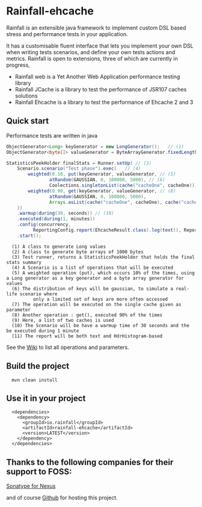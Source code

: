 Rainfall-ehcache
================

Rainfall is an extensible java framework to implement custom DSL based stress and performance tests in your application.

It has a customisable fluent interface that lets you implement your own DSL when writing tests scenarios, and define your own tests actions and metrics.
Rainfall is open to extensions, three of which are currently in progress,
- Rainfall web is a Yet Another Web Application performance testing library
- Rainfall JCache is a library to test the performance of JSR107 caches solutions
- Rainfall Ehcache is a library to test the performance of Ehcache 2 and 3

Quick start
-----------

Performance tests are written in java

```java
ObjectGenerator<Long> keyGenerator = new LongGenerator();   // (1)  
ObjectGenerator<byte[]> valueGenerator = ByteArrayGenerator.fixedLength(1000); // (2)

StatisticsPeekHolder finalStats = Runner.setUp( // (3) 
    Scenario.scenario("Test phase").exec(   // (4)
        weighted(0.10, put(keyGenerator, valueGenerator, // (5)
                atRandom(GAUSSIAN, 0, 100000, 5000), // (6)
                Coolections.singletonList(cache("cacheOne", cacheOne)))), // (7)
        weighted(0.90, get(keyGenerator, valueGenerator, // (8)
                atRandom(GAUSSIAN, 0, 100000, 5000),
                Arrays.asList(cache("cacheOne", cacheOne), cache("cacheTwo", cacheTwo)))) // (9)
    ))
    .warmup(during(30, seconds)) // (10)
    .executed(during(1, minutes))
    .config(concurrency, 
          ReportingConfig.report(EhcacheResult.class).log(text(), ReportingConfig.hlog()).summary(text())) //(11)
    .start();
```
 
```text
  (1) A class to generate Long values
  (2) A class to generate byte arrays of 1000 bytes
  (3) Test runner, returns a StatisticsPeekHolder that holds the final stats summary
  (4) A Scenario is a list of operations that will be executed
  (5) A weighted operation (put), which occurs 10% of the times, using a Long generator as a key generator and a byte array generator for values
  (6) The distribution of keys will be gaussian, to simulate a real-life scenario where 
          only a limited set of keys are more often accessed
  (7) The operation will be executed on the single cache given as parameter 
  (8) Another operation : get(), executed 90% of the times        
  (9) Here, a list of two caches is used
  (10) The Scenario will be have a warmup time of 30 seconds and the be executed during 1 minute
  (11) The report will be both text and HdrHistogram-based
```

See the [Wiki](https://github.com/aurbroszniowski/Rainfall-ehcache/wiki) to list all operations and parameters.


Build the project
-----------------
```maven
  mvn clean install
```

Use it in your project
----------------------
```maven
  <dependencies>
    <dependency>
      <groupId>io.rainfall</groupId>
      <artifactId>rainfall-ehcache</artifactId>
      <version>LATEST</version>
    </dependency>
  </dependencies>
```


Thanks to the following companies for their support to FOSS:
------------------------------------------------------------

[Sonatype for Nexus](http://www.sonatype.org/)

and of course [Github](https://github.com/) for hosting this project.



